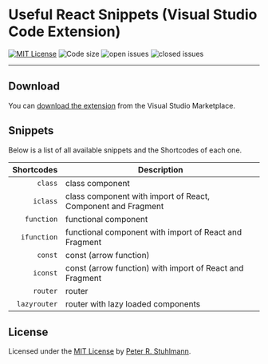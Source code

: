 # Useful React Snippets (Visual Studio Code Extension)

[![MIT License](https://img.shields.io/github/license/peter-stuhlmann/ReactSnippets-vscode.svg)](https://github.com/peter-stuhlmann/ReactSnippets-vscode/blob/master/LICENSE)
![Code size](https://img.shields.io/github/languages/code-size/peter-stuhlmann/ReactSnippets-vscode.svg)
![open issues](https://img.shields.io/github/issues/peter-stuhlmann/ReactSnippets-vscode.svg)
![closed issues](https://img.shields.io/github/issues-closed/peter-stuhlmann/ReactSnippets-vscode.svg)

---

## Download

You can [download the extension](https://marketplace.visualstudio.com/items?itemName=peter-stuhlmann.react-snippets) from the Visual Studio Marketplace.

## Snippets

Below is a list of all available snippets and the Shortcodes of each one.

|   Shortcodes | Description                                                  |
| -----------: | ------------------------------------------------------------ |
|      `class` | class component                                              |
|     `iclass` | class component with import of React, Component and Fragment |
|   `function` | functional component                                         |
|  `ifunction` | functional component with import of React and Fragment       |
|      `const` | const (arrow function)                                       |
|     `iconst` | const (arrow function) with import of React and Fragment     |
|     `router` | router                                                       |
| `lazyrouter` | router with lazy loaded components                           |

## License

Licensed under the [MIT License](https://github.com/peter-stuhlmann/ReactSnippets-vscode/blob/master/LICENSE) by [Peter R. Stuhlmann](https://peter-stuhlmann-webentwicklung.de).
